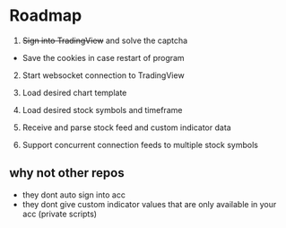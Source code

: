 # Roadmap
1. ~~Sign into TradingView~~ and solve the captcha
* Save the cookies in case restart of program
2. Start websocket connection to TradingView
3. Load desired chart template
4. Load desired stock symbols and timeframe

5. Receive and parse stock feed and custom indicator data
6. Support concurrent connection feeds to multiple stock symbols


## why not other repos

- they dont auto sign into acc
- they dont give custom indicator values that are only available in your acc (private scripts)
